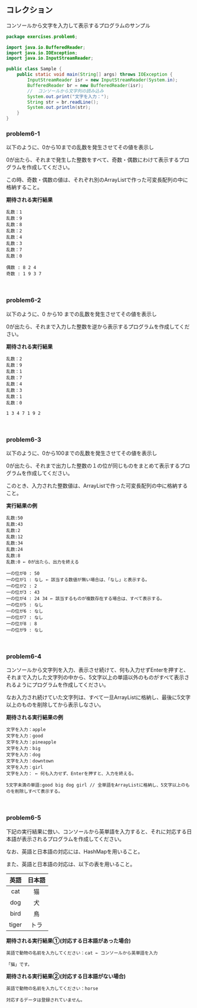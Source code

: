 ## コレクション

コンソールから文字を入力して表示するプログラムのサンプル

```java
package exercises.problem6;

import java.io.BufferedReader;
import java.io.IOException;
import java.io.InputStreamReader;

public class Sample {
    public static void main(String[] args) throws IOException {
        InputStreamReader isr = new InputStreamReader(System.in);
        BufferedReader br = new BufferedReader(isr);
        //  コンソールから文字列の読み込み
        System.out.print("文字を入力：");
        String str = br.readLine();
        System.out.println(str);
    }
}
```



### problem6-1

以下のように、0から10までの乱数を発生させてその値を表示し

0が出たら、それまで発生した整数をすべて、奇数・偶数にわけて表示するプログラムを作成してください。

この時、奇数・偶数の値は、それぞれ別のArrayListで作った可変長配列の中に格納すること。

**期待される実行結果**

```
乱数：1
乱数：9
乱数：8
乱数：2
乱数：4
乱数：3
乱数：7
乱数：0

偶数 : 8 2 4
奇数 : 1 9 3 7
```

<br>

### problem6-2

以下のように、0 から10 までの乱数を発生させてその値を表示し

0が出たら、それまで入力した整数を逆から表示するプログラムを作成してください。

**期待される実行結果**

```
乱数：2
乱数：9
乱数：1
乱数：7
乱数：4
乱数：3
乱数：1
乱数：0

1 3 4 7 1 9 2
```

<br>

### problem6-3

以下のように、0から100までの乱数を発生させてその値を表示し

0が出たら、それまで出力した整数の１の位が同じものをまとめて表示するプログラムを作成してください。

このとき、入力された整数値は、ArrayListで作った可変長配列の中に格納すること。

**実行結果の例**

```
乱数:50
乱数:43
乱数:2
乱数:12
乱数:34
乱数:24
乱数:8
乱数:0 ← 0が出たら、出力を終える

一の位が0 : 50
一の位が1 : なし ← 該当する数値が無い場合は、「なし」と表示する。
一の位が2 : 2
一の位が3 : 43
一の位が4 : 24 34 ← 該当するものが複数存在する場合は、すべて表示する。
一の位が5 : なし
一の位が6 : なし
一の位が7 : なし
一の位が8 : 8
一の位が9 : なし
```

<br>

### problem6-4

コンソールから文字列を入力、表示させ続けて、何も入力せずEnterを押すと、それまで入力した文字列の中から、5文字以上の単語以外のものがすべて表示されるようにプログラムを作成してください。

なお入力され続けていた文字列は、すべて一旦ArrayListに格納し、最後に5文字以上のものを削除してから表示しなさい。

**期待される実行結果の例**

```
文字を入力：apple
文字を入力：good
文字を入力：pineapple
文字を入力：big
文字を入力：dog
文字を入力：downtown
文字を入力：girl
文字を入力： ← 何も入力せず、Enterを押すと、入力を終える。

5文字未満の単語:good big dog girl // 全単語をArrayListに格納し、5文字以上のものを削除しすべて表示する。
```

<br>

### problem6-5

下記の実行結果に倣い、コンソールから英単語を入力すると、それに対応する日本語が表示されるプログラムを作成してください。

なお、英語と日本語の対応には、HashMapを用いること。

また、英語と日本語の対応は、以下の表を用いること。

| 英語  | 日本語 |
| :---: | :----: |
|  cat  |   猫   |
|  dog  |   犬   |
| bird  |   鳥   |
| tiger |  トラ  |

**期待される実行結果①(対応する日本語があった場合)**

```
英語で動物の名前を入力してください：cat ← コンソールから英単語を入力

「猫」です。
```

**期待される実行結果②(対応する日本語がない場合)**

```
英語で動物の名前を入力してください：horse

対応するデータは登録されていません。
```

